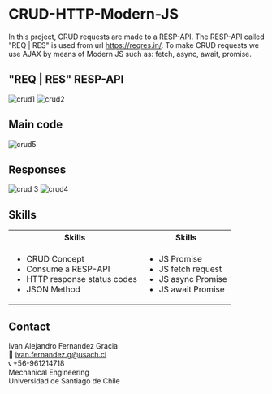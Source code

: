 # CRUD-HTTP-Modern-JS

In this project, CRUD requests are made to a RESP-API. The RESP-API called "REQ | RES" is used from url https://reqres.in/. To make CRUD requests we use AJAX by means of Modern JS such as: fetch, async, await, promise. 

<!-- Image -->
## "REQ | RES" RESP-API
![crud1](https://user-images.githubusercontent.com/48660555/139143065-670eb825-c8e7-4d65-922d-749a2248f42b.png)
![crud2](https://user-images.githubusercontent.com/48660555/139143073-5e841f2c-c0e4-4053-8db7-00edc78c8996.png)

## Main code 
![crud5](https://user-images.githubusercontent.com/48660555/139143160-6d976dbf-a69f-4b25-90f8-29a2b6fb70f9.png)

## Responses
![crud 3 ](https://user-images.githubusercontent.com/48660555/139143198-326cbcad-01ce-4618-b8f1-43cd48ca0c1b.png)
![crud4](https://user-images.githubusercontent.com/48660555/139143206-af846496-8666-4939-ae38-ab97efb76534.png)

<!-- Tech -->
## Skills
<table>
  <tbody>
    <tr>
      <th align="center">Skills</th>
      <th align="center">Skills</th>
    </tr>
        <td>
        <ul>
          <li>CRUD Concept</li>
          <li>Consume a RESP-API</li>
          <li>HTTP response status codes</li>          
          <li>JSON Method</li>          
        </ul>
      </td>    
        <td>
        <ul>
          <li>JS Promise</li>
          <li>JS fetch request</li>          
          <li>JS async Promise</li>          
          <li>JS await Promise</li>     
        </ul>
      </td>
  
  </tbody>
</table>

<!-- CONTACT -->
## Contact
Ivan Alejandro Fernandez Gracia  
:email: ivan.fernandez.g@usach.cl  
:telephone_receiver: +56-961214718  
Mechanical Engineering  
Universidad de Santiago de Chile

